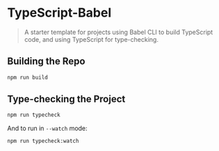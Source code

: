 # TypeScript-Babel

> A starter template for projects using Babel CLI to build TypeScript code, and using TypeScript for type-checking.

## Building the Repo

```sh
npm run build
```

## Type-checking the Project

```sh
npm run typecheck
```

And to run in `--watch` mode:

```sh
npm run typecheck:watch
```
